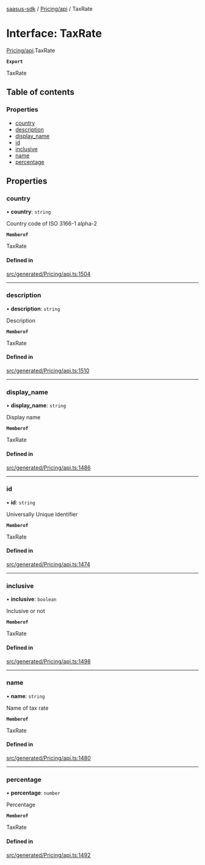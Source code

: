 [saasus-sdk](../README.md) / [Pricing/api](../modules/Pricing_api.md) / TaxRate

# Interface: TaxRate

[Pricing/api](../modules/Pricing_api.md).TaxRate

**`Export`**

TaxRate

## Table of contents

### Properties

- [country](Pricing_api.TaxRate.md#country)
- [description](Pricing_api.TaxRate.md#description)
- [display\_name](Pricing_api.TaxRate.md#display_name)
- [id](Pricing_api.TaxRate.md#id)
- [inclusive](Pricing_api.TaxRate.md#inclusive)
- [name](Pricing_api.TaxRate.md#name)
- [percentage](Pricing_api.TaxRate.md#percentage)

## Properties

### country

• **country**: `string`

Country code of ISO 3166-1 alpha-2

**`Memberof`**

TaxRate

#### Defined in

[src/generated/Pricing/api.ts:1504](https://github.com/saasus-platform/saasus-sdk-javascript/blob/09ef427/src/generated/Pricing/api.ts#L1504)

___

### description

• **description**: `string`

Description

**`Memberof`**

TaxRate

#### Defined in

[src/generated/Pricing/api.ts:1510](https://github.com/saasus-platform/saasus-sdk-javascript/blob/09ef427/src/generated/Pricing/api.ts#L1510)

___

### display\_name

• **display\_name**: `string`

Display name

**`Memberof`**

TaxRate

#### Defined in

[src/generated/Pricing/api.ts:1486](https://github.com/saasus-platform/saasus-sdk-javascript/blob/09ef427/src/generated/Pricing/api.ts#L1486)

___

### id

• **id**: `string`

Universally Unique Identifier

**`Memberof`**

TaxRate

#### Defined in

[src/generated/Pricing/api.ts:1474](https://github.com/saasus-platform/saasus-sdk-javascript/blob/09ef427/src/generated/Pricing/api.ts#L1474)

___

### inclusive

• **inclusive**: `boolean`

Inclusive or not

**`Memberof`**

TaxRate

#### Defined in

[src/generated/Pricing/api.ts:1498](https://github.com/saasus-platform/saasus-sdk-javascript/blob/09ef427/src/generated/Pricing/api.ts#L1498)

___

### name

• **name**: `string`

Name of tax rate

**`Memberof`**

TaxRate

#### Defined in

[src/generated/Pricing/api.ts:1480](https://github.com/saasus-platform/saasus-sdk-javascript/blob/09ef427/src/generated/Pricing/api.ts#L1480)

___

### percentage

• **percentage**: `number`

Percentage

**`Memberof`**

TaxRate

#### Defined in

[src/generated/Pricing/api.ts:1492](https://github.com/saasus-platform/saasus-sdk-javascript/blob/09ef427/src/generated/Pricing/api.ts#L1492)
